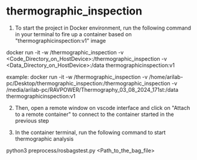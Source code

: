 # thermographic_inspection

1. To start the project in Docker environment, run the following command in your terminal to fire up a container based on "thermographicinspection:v1" image

docker run -it -w /thermographic_inspection -v <Code_Directory_on_HostDevice>:/thermographic_inspection -v <Data_Directory_on_HostDevice>:/data thermographicinspection:v1

example:
docker run -it -w /thermographic_inspection -v /home/arilab-pc/Desktop/thermographic_inspection:/thermographic_inspection -v /media/arilab-pc/RAVPOWER/Thermography_03_08_2024_171st:/data thermographicinspection:v1


2. Then, open a remote window on vscode interface and click on "Attach to a remote container" to connect to the container started in the previous step

3. In the container terminal, run the following command to start thermographic analysis

python3 preprocess/rosbagstest.py <Path_to_the_bag_file>